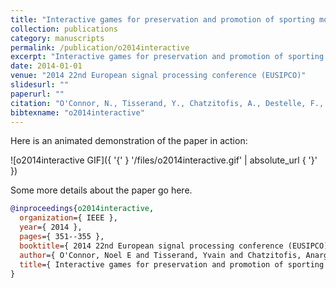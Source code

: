 ```yaml
---
title: "Interactive games for preservation and promotion of sporting movements"
collection: publications
category: manuscripts
permalink: /publication/o2014interactive
excerpt: "Interactive games for preservation and promotion of sporting movements"
date: 2014-01-01
venue: "2014 22nd European signal processing conference (EUSIPCO)"
slidesurl: ""
paperurl: ""
citation: "O'Connor, N., Tisserand, Y., Chatzitofis, A., Destelle, F., Goenetxea, J., Unzueta, L., Zarpalas, D., Daras, P., Linaza, M., Moran, K. & others (2014). "Interactive games for preservation and promotion of sporting movements." 2014 22nd European signal processing conference (EUSIPCO). 351--355."
bibtexname: "o2014interactive"
---
```


Here is an animated demonstration of the paper in action:

![o2014interactive GIF]({ '{' } '/files/o2014interactive.gif' | absolute_url { '}' })

Some more details about the paper go here.

```bibtex
@inproceedings{o2014interactive,
  organization={ IEEE },
  year={ 2014 },
  pages={ 351--355 },
  booktitle={ 2014 22nd European signal processing conference (EUSIPCO) },
  author={ O'Connor, Noel E and Tisserand, Yvain and Chatzitofis, Anargyros and Destelle, Fran{\c{c}}ois and Goenetxea, Jon and Unzueta, Luis and Zarpalas, Dimitrios and Daras, Petros and Linaza, Mariate and Moran, Kieran and others },
  title={ Interactive games for preservation and promotion of sporting movements },
}
```
